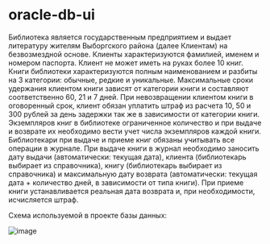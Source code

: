 # oracle-db-ui

Библиотека является государственным предприятием и выдает литературу жителям Выборгского района (далее Клиентам) на безвозмездной основе. Клиенты характеризуются фамилией, именем и номером паспорта. Клиент не может иметь на руках более 10 книг. Книги библиотеки характеризуются полным наименованием и разбиты на 3 категории: обычные, редкие и уникальные. Максимальные сроки удержания клиентом книги зависят от категории книги и составляют соответственно 60, 21 и 7 дней. При невозвращении клиентом книги в оговоренный срок, клиент обязан уплатить штраф из расчета 10, 50 и 300 рублей за день задержки так же в зависимости от категории книги. Экземпляров книг в библиотеке ограниченное количество и при выдаче и возврате их необходимо вести учет числа экземпляров каждой книги. Библиотекари при выдаче и приеме книг обязаны учитывать все операции в журнале. При выдаче книги в журнал необходимо заносить дату выдачи (автоматически: текущая дата), клиента (библиотекарь выбирает из справочника), книгу (библиотекарь выбирает из справочника) и максимальную дату возврата (автоматически: текущая дата + количество дней, в зависимости от типа книги). При приеме книги устанавливается реальная дата возврата и, при необходимости, исчисляется штраф.

Схема используемой в проекте базы данных:

![image](https://user-images.githubusercontent.com/25694552/112748512-b9e3ad00-8fc4-11eb-8c7c-fdccdd78ad5a.png)
